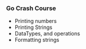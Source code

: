 ### Go Crash Course

- Printing numbers
- Printing Strings
- DataTypes, and operations
- Formatting strings